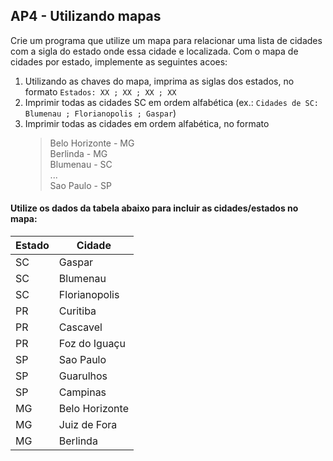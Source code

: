 ## AP4 - Utilizando mapas

Crie um programa que utilize um mapa para relacionar uma lista de cidades com a sigla do estado onde essa cidade e
localizada. Com o mapa de cidades por estado, implemente as seguintes acoes:

1. Utilizando as chaves do mapa, imprima as siglas dos estados, no formato `Estados: XX ; XX ; XX ; XX`
2. Imprimir todas as cidades SC em ordem alfabética (ex.: `Cidades de SC: Blumenau ; Florianopolis ; Gaspar`)
3. Imprimir todas as cidades em ordem alfabética, no formato
   > Belo Horizonte - MG  
   Berlinda - MG  
   Blumenau - SC  
   ...  
   Sao Paulo - SP

#### Utilize os dados da tabela abaixo para incluir as cidades/estados no mapa:

| Estado | Cidade         |
|--------|----------------|
| SC     | Gaspar         |
| SC     | Blumenau       |
| SC     | Florianopolis  |
| PR     | Curitiba       |
| PR     | Cascavel       |
| PR     | Foz do Iguaçu  |
| SP     | Sao Paulo      |
| SP     | Guarulhos      |
| SP     | Campinas       |
| MG     | Belo Horizonte |
| MG     | Juiz de Fora   |
| MG     | Berlinda       |
